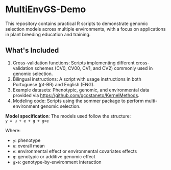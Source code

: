 # MultiEnvGS-Demo
This repository contains practical R scripts to demonstrate genomic selection models across multiple environments, with a focus on applications in plant breeding education and training.

## What's Included
1) Cross-validation functions: Scripts implementing different cross-validation schemes (CV0, CV00, CV1, and CV2) commonly used in genomic selection.
2) Bilingual instructions: A script with usage instructions in both Portuguese (pt-BR) and English (ENG).
3) Example datasets: Phenotypic, genomic, and environmental data provided via https://github.com/gcostaneto/KernelMethods.
4) Modeling code: Scripts using the sommer package to perform multi-environment genomic selection.

**Model specification**: The models used follow the structure:  
`y = u + e + g + g×e`  

Where:  
- `y`: phenotype  
- `u`: overall mean  
- `e`: environmental effect or environmental covariates effects  
- `g`: genotypic or additive genomic effect  
- `g×e`: genotype-by-environment interaction 

